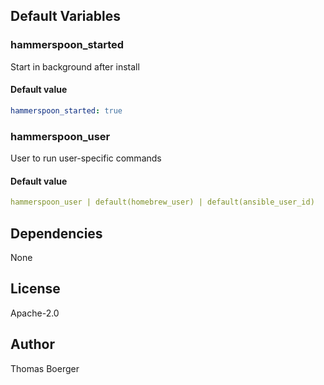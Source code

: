 
## Default Variables

### hammerspoon_started

Start in background after install

#### Default value

```yaml
hammerspoon_started: true
```

### hammerspoon_user

User to run user-specific commands

#### Default value

```yaml
hammerspoon_user | default(homebrew_user) | default(ansible_user_id)
```
## Dependencies

None

## License

Apache-2.0

## Author

Thomas Boerger
